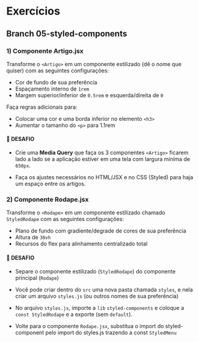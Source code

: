 # Exercícios

## Branch 05-styled-components

### 1) Componente Artigo.jsx

Transforme o `<Artigo>` em um componente estilizado (dê o nome que quiser) com as seguintes configurações:

- Cor de fundo de sua preferência
- Espaçamento interno de `1rem`
- Margem superior/inferior de `0.5rem` e esquerda/direita de `0`

Faça regras adicionais para:

- Colocar uma cor e uma borda inferior no elemento `<h3>`
- Aumentar o tamanho do `<p>` para 1.1rem

#### 📢 DESAFIO

- Crie uma **Media Query** que faça os 3 componentes `<Artigo>` ficarem lado a lado se a aplicação estiver em uma tela com largura mínima de `650px`.

- Faça os ajustes necessários no HTML/JSX e no CSS (Styled) para haja um espaço entre os artigos.

### 2) Componente Rodape.jsx

Transforme o `<Rodape>` em um componente estilizado chamado `StyledRodape` com as seguintes configurações:

- Plano de fundo com gradiente/degrade de cores de sua preferência
- Altura de `30vh`
- Recursos do flex para alinhamento centralizado total

#### 📢 DESAFIO

- Separe o componente estilizado (`StyledRodape`) do componente principal (`Rodape`)

- Você pode criar dentro do `src` uma nova pasta chamada `styles`, e nela criar um arquivo `styles.js` (ou outros nomes de sua preferência)

- No arquivo `styles.js`, importe a `lib` `styled-components` e coloque a `const StyledRodape` e a exporte (sem `default`).

- Volte para o componente `Rodape.jsx`, substitua o import do styled-component pelo import do styles.js trazendo a const `StyledMenu`
